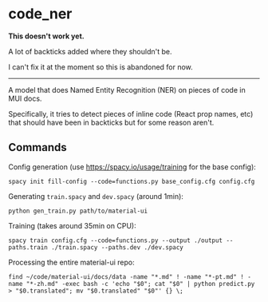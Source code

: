 # code_ner

**This doesn't work yet.**

A lot of backticks added where they shouldn't be.

I can't fix it at the moment so this is abandoned for now.

---

A model that does Named Entity Recognition (NER) on pieces of code in MUI docs.

Specifically, it tries to detect pieces of inline code (React prop names, etc) that should have been in backticks but for some reason aren't.

## Commands

Config generation (use https://spacy.io/usage/training for the base config):

```
spacy init fill-config --code=functions.py base_config.cfg config.cfg
```

Generating `train.spacy` and `dev.spacy` (around 1min):

```
python gen_train.py path/to/material-ui
```

Training (takes around 35min on CPU):

```
spacy train config.cfg --code=functions.py --output ./output --paths.train ./train.spacy --paths.dev ./dev.spacy
```

Processing the entire material-ui repo:

```
find ~/code/material-ui/docs/data -name "*.md" ! -name "*-pt.md" ! -name "*-zh.md" -exec bash -c 'echo "$0"; cat "$0" | python predict.py > "$0.translated"; mv "$0.translated" "$0"' {} \;
```
